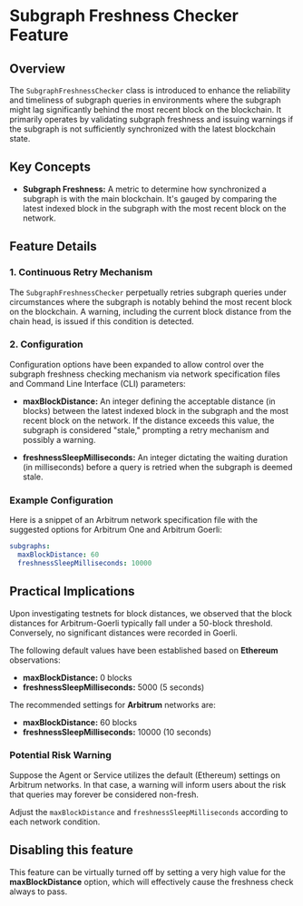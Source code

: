 # Subgraph Freshness Checker Feature

## Overview

The `SubgraphFreshnessChecker` class is introduced to enhance the reliability and timeliness of subgraph queries in environments where the subgraph might lag significantly behind the most recent block on the blockchain. It primarily operates by validating subgraph freshness and issuing warnings if the subgraph is not sufficiently synchronized with the latest blockchain state.

## Key Concepts

- **Subgraph Freshness:** A metric to determine how synchronized a subgraph is with the main blockchain. It's gauged by comparing the latest indexed block in the subgraph with the most recent block on the network.

## Feature Details

### 1. Continuous Retry Mechanism
The `SubgraphFreshnessChecker` perpetually retries subgraph queries under circumstances where the subgraph is notably behind the most recent block on the blockchain. A warning, including the current block distance from the chain head, is issued if this condition is detected.

### 2. Configuration
Configuration options have been expanded to allow control over the subgraph freshness checking mechanism via network specification files and Command Line Interface (CLI) parameters:

- **maxBlockDistance:** An integer defining the acceptable distance (in blocks) between the latest indexed block in the subgraph and the most recent block on the network. If the distance exceeds this value, the subgraph is considered "stale," prompting a retry mechanism and possibly a warning.

- **freshnessSleepMilliseconds:** An integer dictating the waiting duration (in milliseconds) before a query is retried when the subgraph is deemed stale.

### Example Configuration

Here is a snippet of an Arbitrum network specification file with the suggested options for Arbitrum One and Arbitrum Goerli:

```yaml
subgraphs:
  maxBlockDistance: 60
  freshnessSleepMilliseconds: 10000
```

## Practical Implications

Upon investigating testnets for block distances, we observed that the block distances for Arbitrum-Goerli typically fall under a 50-block threshold. Conversely, no significant distances were recorded in Goerli.

The following default values have been established based on **Ethereum** observations:

- **maxBlockDistance:** 0 blocks
- **freshnessSleepMilliseconds:** 5000 (5 seconds)

The recommended settings for **Arbitrum** networks are:

- **maxBlockDistance:** 60 blocks
- **freshnessSleepMilliseconds:** 10000 (10 seconds)


### Potential Risk Warning

Suppose the Agent or Service utilizes the default (Ethereum) settings on Arbitrum networks. In that case, a warning will inform users about the risk that queries may forever be considered non-fresh.

Adjust the `maxBlockDistance` and `freshnessSleepMilliseconds` according to each network condition.

## Disabling this feature

This feature can be virtually turned off by setting a very high value for the **maxBlockDistance** option, which will effectively cause the freshness check always to pass.
